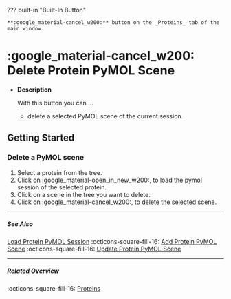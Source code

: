 ??? built-in "Built-In Button"

    **:google_material-cancel_w200:** button on the _Proteins_ tab of the main window.

# :google_material-cancel_w200: Delete Protein PyMOL Scene
<div class="grid cards" markdown>

-   __Description__

     With this button you can ... 

    - delete a selected PyMOL scene of the current session.

</div>

## Getting Started
### Delete a PyMOL scene
1. Select a protein from the tree.
2. Click on :google_material-open_in_new_w200:, to load the pymol session of the selected protein.
3. Click on a scene in the tree you want to delete.
4. Click on :google_material-cancel_w200:, to delete the selected scene.

---

##### See Also
[Load Protein PyMOL Session](protein_load_session.md) :octicons-square-fill-16: [Add Protein PyMOL Scene](protein_add_scene.md) :octicons-square-fill-16: [Update Protein PyMOL Scene](protein_update_scene.md) 

---

##### Related Overview
:octicons-square-fill-16: [Proteins](index.md)
